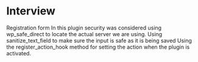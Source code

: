 # Interview
Registration form
In this plugin security was considered using wp_safe_direct to locate the actual server we are using.
Using sanitize_text_field to make sure the input is safe as it is being saved
Using the register_action_hook method for setting the action when the plugin is activated.

